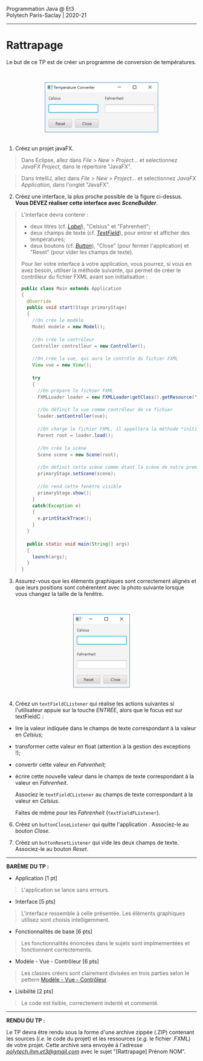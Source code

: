 Programmation Java @ Et3
<br>
Polytech Paris-Saclay | 2020-21

___

# Rattrapage

Le but de ce TP est de créer un programme de conversion de températures.

<br><div align="center"><img src="images/tempconvH.jpg" width="300"></img></div><br>

1. Créez un projet javaFX.

> Dans Eclipse, allez dans *File* > *New* > *Project...* et selectionnez *JavaFX Project*, dans le répertoire "JavaFX".

> Dans IntelliJ, allez dans *File* > *New* > *Project...* et selectionnez *JavaFX Application*, dans l'onglet "JavaFX".

2. Créez une interface, la plus proche possible de la figure ci-dessus. **Vous DEVEZ réaliser cette interface avec *SceneBuilder***.

> L'interface devra contenir :
> 
>   - deux titres (cf. [*Label*](https://docs.oracle.com/javase/8/javafx/api/javafx/scene/control/Label.html)), "Celsius" et "Fahrenheit";
>   - deux champs de texte (cf. [*TextField*](https://docs.oracle.com/javase/8/javafx/api/javafx/scene/control/TextField.html)), pour entrer et afficher des températures;
>   - deux boutons (cf. [*Button*](https://docs.oracle.com/javase/8/javafx/api/javafx/scene/control/Button.html)), "Close" (pour fermer l'application) et "Reset" (pour vider les champs de texte).
>   
> Pour lier votre interface à votre application, vous pourrez, si vous en avez besoin, utiliser la méthode suivante, qui permet de créer le contrôleur du fichier FXML avant son initialisation : 
> ```Java
> public class Main extends Application
> {
>   @Override
>   public void start(Stage primaryStage)
>   {
>     //On crée le modèle
>     Model modele = new Model();
>     
>     //On crée le contrôleur
>     Controller controlleur = new Controller();
>     
>     //On crée la vue, qui aura le contrôle du fichier FXML
>     View vue = new View();
>     
>     try
>     {
>       //On prépare le fichier FXML
>       FXMLLoader loader = new FXMLLoader(getClass().getResource("view.fxml"));
>       
>       //On définit la vue comme contrôleur de ce fichier
>       loader.setController(vue);
>       
>       //On charge le fichier FXML, il appellera la méthode *initialize()* de la vue
>       Parent root = loader.load();
>       
>       //On crée la scène
>       Scene scene = new Scene(root);
>       
>       //On définit cette scène comme étant la scène de notre première fenêtre
>       primaryStage.setScene(scene);
>       
>       //On rend cette fenêtre visible
>       primaryStage.show();
>     }
>     catch(Exception e)
>     {
>       e.printStackTrace();
>     }
>   }
>   
>   public static void main(String[] args) 
>   {
>     launch(args);
>   }
> }
> ```

3. Assurez-vous que les éléments graphiques sont correctement alignés et que leurs positions sont cohérentent avec la photo suivante lorsque vous changez la taille de la fenêtre.

<br><div align="center"><img src="images/tempconvV.jpg" width="150"></img></div><br>

4. Créez un `textFieldCListener` qui réalise les actions suivantes si l'utilisateur appuie sur la touche *ENTRÉE*, alors que le focus est sur textFieldC :

 - lire la valeur indiquée dans le champs de texte correspondant à la valeur en *Celsius*;
 - transformer cette valeur en float (attention à la gestion des exceptions !);
 - convertir cette valeur en *Fahrenheit*;
 - écrire cette nouvelle valeur dans le champs de texte correspondant à la valeur en *Fahrenheit*.

    Associez le `textFieldCListener` au champs de texte correspondant à la valeur en *Celsius*.
    
    Faites de même pour les *Fahrenheit* (`textFieldFListener`).

6. Créez un `buttonCloseListener` qui quitte l'application . Associez-le au bouton *Close*.

7. Créez un `buttonResetListener` qui vide les deux champs de texte. Associez-le au bouton *Reset*.

___

**BARÈME DU TP :**

- Application [1 pt]
> L'application se lance sans erreurs.
- Interface [5 pts]
> L'interface ressemble à celle présentée. Les éléments graphiques utilisez sont choisis intelligemment.
- Fonctionnalités de base [6 pts]
> Les fonctionnalités énoncées dans le sujets sont implmementées et fonctionnent correctements.
- Modèle - Vue - Contrôleur [6 pts]
> Les classes créers sont clairement divisées en trois parties selon le pettern [Modèle - Vue - Contrôleur](https://baptiste-wicht.developpez.com/tutoriels/conception/mvc/).
- Lisibilité [2 pts]
> Le code est lisible, correctement indenté et commenté.

___

**RENDU DU TP :**

Le TP devra être rendu sous la forme d'une archive zippée (.ZIP) contenant les sources (*i.e.* le code du projet) et les ressources (*e.g.* le fichier .FXML) de votre projet. Cette archive sera envoyée à l'adresse [*polytech.ihm.et3@gmail.com*](mailto:polytech.ihm.et3@gmail.com) avec le sujet "[Rattrapage] Prénom NOM".

